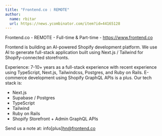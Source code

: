 ```yaml
---
title: "Frontend.co : REMOTE"
author:
  name: rbitar
  url: https://news.ycombinator.com/item?id=44165128
---
```


<JobNavigation />

Frontend.co - REMOTE - Full-time &amp; Part-time - <a href="https:&#x2F;&#x2F;www.frontend.co" rel="nofollow">https:&#x2F;&#x2F;www.frontend.co</a>

Frontend is building an AI-powered Shopify development platform. We use AI to generate full-stack application built using Next.js &#x2F; Tailwind for Shopify-connected storefronts.

Experience: 7-10+ years as a full-stack experience with recent experience using TypeScript, Next.js, Tailwindcss, Postgres, and Ruby on Rails. E-commerce development using Shopify GraphQL APIs is a plus. Our tech stack is:

- Next.js
 - Supabase &#x2F; Postgres
 - TypeScript
 - Tailwind
 - Ruby on Rails 
 - Shopify Storefront + Admin GraphQL APIs

Send us a note at: info[plus]hn@frontend.co
<JobApplication />
